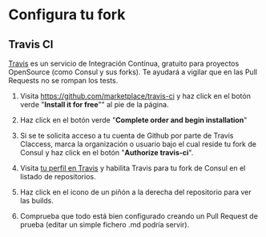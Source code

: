 # Configura tu fork

## Travis CI

[Travis](https://travis-ci.org/) es un servicio de Integración Contínua, gratuito para proyectos OpenSource (como Consul y sus forks). Te ayudará a vigilar que en las Pull Requests no se rompan los tests.

1. Visita <https://github.com/marketplace/travis-ci> y haz click en el botón verde "**Install it for free**"" al pie de la página.

2. Haz click en el botón verde "**Complete order and begin installation**"

3. Si se te solicita acceso a tu cuenta de Github por parte de Travis CIaccess, marca la organización o usuario bajo el cual reside tu fork de Consul y haz click en el botón "**Authorize travis-ci**".

4. Visita [tu perfil en Travis](https://travis-ci.org/profile/) y habilita Travis para tu fork de Consul en el listado de repositorios.

5. Haz click en el icono de un piñón a la derecha del repositorio para ver las builds.

6. Comprueba que todo está bien configurado creando un Pull Request de prueba (editar un simple fichero .md podría servir).
